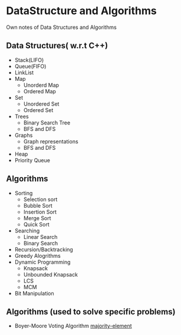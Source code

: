 # DataStructure and Algorithms
Own notes of Data Structures and Algorithms

## Data Structures( w.r.t C++)
- Stack(LIFO)
- Queue(FIFO)
- LinkList
- Map
  - Unorderd Map
  - Ordered Map
- Set
  - Unordered Set
  - Ordered Set
- Trees
  - Binary Search Tree
  - BFS and DFS  
- Graphs
  - Graph representations   
  - BFS and DFS
- Heap
- Priority Queue

## Algorithms
- Sorting 
  - Selection sort
  - Bubble Sort
  - Insertion Sort
  - Merge Sort
  - Quick Sort
- Searching
  - Linear Search
  - Binary Search
- Recursion/Backtracking
- Greedy Alogrithms
- Dynamic Programming
  - Knapsack
  - Unbounded Knapsack
  - LCS
  - MCM
- Bit Manipulation

## Algorithms (used to solve specific problems)

- Boyer-Moore Voting Algorithm [majority-element](https://leetcode.com/problems/majority-element/)





